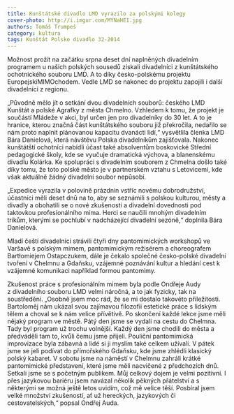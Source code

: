 ```yaml
---
title: Kunštátské divadlo LMD vyrazilo za polskými kolegy
cover-photo: http://i.imgur.com/MYNaHE1.jpg
authors: Tomáš Trumpeš
category: kultura
tags: Kunštát Polsko divadlo 32-2014 
---
```


Možnost prožít na začátku srpna deset dní naplněných divadelním programem u našich polských sousedů získali divadelníci z kunštátského ochotnického souboru LMD. A to díky česko-polskému projektu EuropejskiMIMOchodem. Vedle LMD se nakonec do projektu zapojili i další divadelníci z regionu.

„Původně mělo jít o setkání dvou divadelních souborů: českého LMD Kunštát a polské Agrafky z města Chmelno. Vzhledem k tomu, že projekt je součástí Mládeže v akci, byl určen jen pro divadelníky do 30 let. A to je hranice, kterou značná část kunštátského souboru již překročila, nedařilo se nám proto naplnit plánovanou kapacitu dvanácti lidí,“ vysvětlila členka LMD Bára Danielová, která návštěvu Polska divadelníkům zajišťovala. Nakonec kunštátští ochotníci nabídli účast také absolventům boskovické Střední pedagogické školy, kde se vyučuje dramatická výchova, a blanenskému divadlu Kolárka. Ke spolupráci s divadelním souborem z Chmelna došlo také díky tomu, že toto polské město je v partnerském vztahu s Letovicemi, kde však aktuálně žádný divadelní soubor nepůsobí.

„Expedice vyrazila v polovině prázdnin vstříc novému dobrodružství, účastníci měli deset dnů na to, aby se seznámili s polskou kulturou, městy a divadly a obohatili se o nové zkušenosti a divadelní dovednosti pod taktovkou profesionálního mima. Herci se naučili mnohým divadelním trikům, kterými se pochlubí v nadcházející divadelní sezóně,“ doplnila Bára Danielová.

Mladí čeští divadelníci strávili čtyři dny pantomimických workshopů ve Varšavě s polským mimem, pantomimickým režisérem a choreografem Bartłomiejem Ostapczukem, dále je čekalo společné česko-polské divadelní tvoření v Chelmnu a Gdaňsku, vzájemné poznávání kultur a hledání cest k vzájemné komunikaci například formou pantomimy.

Zkušenost práce s profesionálním mimem byla podle Ondřeje Audy z divadelního souboru LMD velmi náročná, a to jak fyzicky, tak na soustředění. „Osobně jsem moc rád, že se mi dostalo takovéto příležitosti. Bartoloměj nám ukázal svou zajímavou filozofii estetické práce s lidským tělem a choval se k nám velice přívětivě. Po skončení každé lekce jsme měli nějaký program ve městě. Pátý den jsme se vydali na cestu do Chelmna. Tady byl program už trochu volnější. Každý den jsme chodili do města a předváděli tam to, kvůli čemu jsme přijeli. Pouliční pantomimická improvizace byla zábavná a lidé si ji myslím také celkem užívali. V pátek jsme se jeli podívat do přímořského Gdaňsku, kde jsme zhlédli klasický polský kabaret. V sobotu jsme na náměstí v Chelmnu zahráli krátké pantomimické představení, které jsme měli nacvičené z předchozích dnů. Setkali jsme se s početným publikem. Můj celkový dojem je velmi pozitivní. I přes jazykovou bariéru jsem navázal několik pěkných přátelství a s některými se možná ještě letos uvidím, což mě velice těší. Posbíral jsem velké množství zkušeností, ať už hereckých, jazykových či cestovatelských,“ popsal Ondřej Auda.
